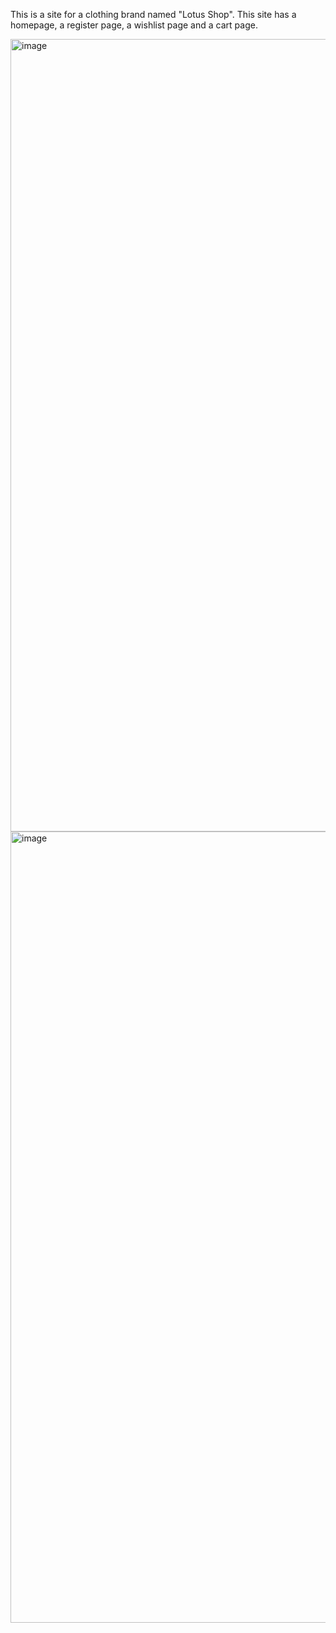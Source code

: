 This is a site for a clothing brand named "Lotus Shop".
This site has a homepage, a register page, a wishlist page and a cart page.

<img width="1268" alt="image" src="https://github.com/IuLiA109/Lotus-Shop/assets/115582483/a8544e04-0c73-4157-a7b6-33c36ce0d893">
<img width="1266" alt="image" src="https://github.com/IuLiA109/Lotus-Shop/assets/115582483/b21c2950-a17d-40f7-b0ae-6cc17b0c4846">

